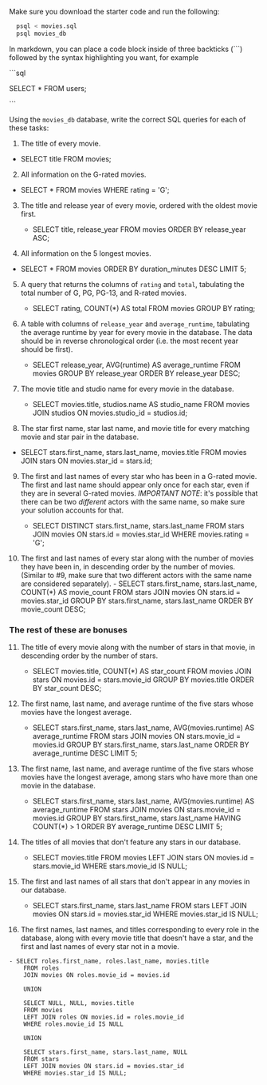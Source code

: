 Make sure you download the starter code and run the following:

```sh
  psql < movies.sql
  psql movies_db
```

In markdown, you can place a code block inside of three backticks (```) followed by the syntax highlighting you want, for example

\```sql

SELECT \* FROM users;

\```

Using the `movies_db` database, write the correct SQL queries for each of these tasks:

1.  The title of every movie.
   - SELECT title FROM movies;

2.  All information on the G-rated movies.
   - SELECT * FROM movies WHERE rating = 'G';


3.  The title and release year of every movie, ordered with the
    oldest movie first.
    - SELECT title, release_year
        FROM movies
        ORDER BY release_year ASC;

4.  All information on the 5 longest movies.
   - SELECT * FROM movies
        ORDER BY duration_minutes DESC
        LIMIT 5;


5.  A query that returns the columns of `rating` and `total`, tabulating the
    total number of G, PG, PG-13, and R-rated movies.
    - SELECT rating, COUNT(*) AS total
        FROM movies GROUP BY rating;


6.  A table with columns of `release_year` and `average_runtime`,
    tabulating the average runtime by year for every movie in the database. The data should be in reverse chronological order (i.e. the most recent year should be first).
    - SELECT release_year, AVG(runtime) AS average_runtime
        FROM movies
        GROUP BY release_year
        ORDER BY release_year DESC;


7.  The movie title and studio name for every movie in the
    database.
    - SELECT movies.title, studios.name AS studio_name
        FROM movies
        JOIN studios ON movies.studio_id = studios.id;


8.  The star first name, star last name, and movie title for every
    matching movie and star pair in the database.
   - SELECT stars.first_name, stars.last_name, movies.title
        FROM movies
        JOIN stars ON movies.star_id = stars.id;


9.  The first and last names of every star who has been in a G-rated movie. The first and last name should appear only once for each star, even if they are in several G-rated movies. *IMPORTANT NOTE*: it's possible that there can be two *different* actors with the same name, so make sure your solution accounts for that.
    
    - SELECT DISTINCT stars.first_name, stars.last_name
        FROM stars
        JOIN movies ON stars.id = movies.star_id
        WHERE movies.rating = 'G';


10.  The first and last names of every star along with the number
    of movies they have been in, in descending order by the number of movies. (Similar to #9, make sure
    that two different actors with the same name are considered separately).
    - SELECT stars.first_name, stars.last_name, COUNT(*) AS movie_count
        FROM stars
        JOIN movies ON stars.id = movies.star_id
        GROUP BY stars.first_name, stars.last_name
        ORDER BY movie_count DESC;


### The rest of these are bonuses

11. The title of every movie along with the number of stars in
    that movie, in descending order by the number of stars.
    - SELECT movies.title, COUNT(*) AS star_count
        FROM movies
        JOIN stars ON movies.id = stars.movie_id
        GROUP BY movies.title
        ORDER BY star_count DESC;


12. The first name, last name, and average runtime of the five
    stars whose movies have the longest average.

    - SELECT stars.first_name, stars.last_name, AVG(movies.runtime) AS              average_runtime
        FROM stars
        JOIN movies ON stars.movie_id = movies.id
        GROUP BY stars.first_name, stars.last_name
        ORDER BY average_runtime DESC
        LIMIT 5;


13. The first name, last name, and average runtime of the five
    stars whose movies have the longest average, among stars who have more than one movie in the database.

    - SELECT stars.first_name, stars.last_name, AVG(movies.runtime) AS average_runtime
        FROM stars
        JOIN movies ON stars.movie_id = movies.id
        GROUP BY stars.first_name, stars.last_name
        HAVING COUNT(*) > 1
        ORDER BY average_runtime DESC
        LIMIT 5;


14. The titles of all movies that don't feature any stars in our
    database.
    - SELECT movies.title
        FROM movies
        LEFT JOIN stars ON movies.id = stars.movie_id
        WHERE stars.movie_id IS NULL;


15. The first and last names of all stars that don't appear in any movies in our database.

    - SELECT stars.first_name, stars.last_name
        FROM stars
        LEFT JOIN movies ON stars.id = movies.star_id
        WHERE movies.star_id IS NULL;


16.  The first names, last names, and titles corresponding to every
    role in the database, along with every movie title that doesn't have a star, and the first and last names of every star not in a movie.

    - SELECT roles.first_name, roles.last_name, movies.title
        FROM roles
        JOIN movies ON roles.movie_id = movies.id

        UNION

        SELECT NULL, NULL, movies.title
        FROM movies
        LEFT JOIN roles ON movies.id = roles.movie_id
        WHERE roles.movie_id IS NULL

        UNION

        SELECT stars.first_name, stars.last_name, NULL
        FROM stars
        LEFT JOIN movies ON stars.id = movies.star_id
        WHERE movies.star_id IS NULL;

